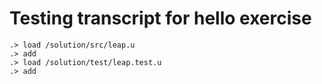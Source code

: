 # Testing transcript for hello exercise

```ucm
.> load /solution/src/leap.u
.> add
.> load /solution/test/leap.test.u
.> add
```
